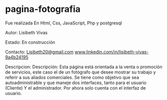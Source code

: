 # pagina-fotografia
Fue realizada En Html, Css, JavaScript, Php y postgresql

Autor: Lisibeth Vivas

Estado: En construcción

Contacto: Lisibeth20@gmail.com
www.linkedin.com/in/lisibeth-vivas-9a4b24195

Descripcion: Descripción: Esta página está orientada a la venta o promoción de servicios, este caso el de un fotógrafo que desee mostrar su trabajo y referir a sus aliados comerciales. Se tiene como objetivo que sea autoadministrable y que maneje dos interfaces, tanto para el usuario (Cliente) Y el administrador.
Por ahora solo cuenta con el interfaz de usuario. 

